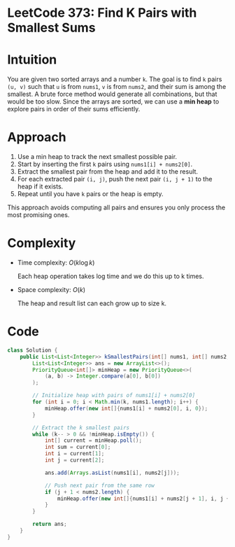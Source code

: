 # LeetCode 373: Find K Pairs with Smallest Sums

# Intuition

<!-- Describe your first thoughts on how to solve this problem. -->

You are given two sorted arrays and a number `k`. The goal is to find `k` pairs `(u, v)` such that `u` is from `nums1`, `v` is from `nums2`, and their sum is among the smallest. A brute force method would generate all combinations, but that would be too slow. Since the arrays are sorted, we can use a **min heap** to explore pairs in order of their sums efficiently.

# Approach

<!-- Describe your approach to solving the problem. -->

1. Use a min heap to track the next smallest possible pair.
2. Start by inserting the first `k` pairs using `nums1[i] + nums2[0]`.
3. Extract the smallest pair from the heap and add it to the result.
4. For each extracted pair `(i, j)`, push the next pair `(i, j + 1)` to the heap if it exists.
5. Repeat until you have `k` pairs or the heap is empty.

This approach avoids computing all pairs and ensures you only process the most promising ones.

# Complexity

- Time complexity: $O(k \log k)$

  <!-- Add your time complexity here, e.g. $$O(n)$$ -->

  Each heap operation takes log time and we do this up to k times.

- Space complexity: $O(k)$

  <!-- Add your space complexity here, e.g. $$O(n)$$ -->

  The heap and result list can each grow up to size k.

# Code

```java
class Solution {
    public List<List<Integer>> kSmallestPairs(int[] nums1, int[] nums2, int k) {
        List<List<Integer>> ans = new ArrayList<>();
        PriorityQueue<int[]> minHeap = new PriorityQueue<>(
            (a, b) -> Integer.compare(a[0], b[0])
        );

        // Initialize heap with pairs of nums1[i] + nums2[0]
        for (int i = 0; i < Math.min(k, nums1.length); i++) {
            minHeap.offer(new int[]{nums1[i] + nums2[0], i, 0});
        }

        // Extract the k smallest pairs
        while (k-- > 0 && !minHeap.isEmpty()) {
            int[] current = minHeap.poll();
            int sum = current[0];
            int i = current[1];
            int j = current[2];

            ans.add(Arrays.asList(nums1[i], nums2[j]));

            // Push next pair from the same row
            if (j + 1 < nums2.length) {
                minHeap.offer(new int[]{nums1[i] + nums2[j + 1], i, j + 1});
            }
        }

        return ans;
    }
}
```
